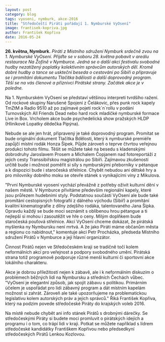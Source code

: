 ```yaml
---
layout: post
category: blog
tags: vyoseni, nymburk, akce-2016
title: "Středočeští Piráti pořádají 1. Nymburské VyOsení"
image: frantisek-kopriva.jpg
author: František Kopřiva
date: 2016-05-24
---
```


**26. května, Nymburk.** *Piráti z Místního sdružení Nymburk srdečně zvou na 1. Nymburské VyOsení. Přijďte se v soboru 28. května pobavit v areálu restaurace Na Žofíně v Nymburce. Jedná se o další akci festivalu svobodné hudby nezatížený poplatky kolektivním správcům autorských děl. Kromě dobré hudby a tance se uskteční beseda o cestování po Sibiři a připravuje se i promítání dokumentu Tlačítka bdělosti a další doprovodný program. Těší se na vás členové a příznivci Pirátské strany. Začátek akce je v poledne.*

Na 1. Nymburském VyOsení se představí většinou interpreti tvrdšího ražení. Od rockové skupiny Narušené Spojení z Čelákovic, přes punk rock kapely TmZtM a Radio 9510 až po zajímavé pojetí rock´n´rollu v podání Turnovských All Friends Dead nebo hard rock mladičké nymburské formace Live in Box. Vrcholem akce bude psychedelická show pražských HLDP (Hliníkové Lopatky dědečka Pipýna).

Nebude se ale jen hrát, připravený je také doprovodný program. Promítat se bude originální dokument Tlačítka Bdělosti, který k nymburské premiéře zapůjčí místní rodák Honza Šípek. Půjde zároveň o teprve čtvrtou veřejnou produkci tohoto filmu. Těšit se můžete také na besedu s kladenskými dobrodruhy Jaroslavem Prosem a Michalem Čopjanem nad fotoreportáží z jejich cesty Transsibiřskou magistrálou po Sibiři. Zajímavou zkušeností určitě bude i možnost poměřit si síly s nymburskými přeborníky v pétanque a k dispozici bude i staročeská střelnice. Chybět nebudou ani dětské hry a pro milovníky dobrého moku se otevře stánek s vynikajícími víny z Mikulova.

"První Nymburské vyosení vychází převážně z potřeby oživit kulturní dění v našem městě. V Nymburce přivítáme především regionální kapely, které jsou průřezem hudebními styly. Podstatnou součástí VyOsení ale bude také promítání cestopisných fotografií z dálného východu (Sibiř) a promítání kvalitní kinematografie z dílny zdejšího rodáka, talentovaného Jana Šípka. Opravdu každý se bude moci seznámit s oblíbenou hrou pétangue a ti nejlepší si mohou i zasoutěžit ve hře o ceny. Milým doplňkem bude staročeská pouťová střelnice. Akcí VyOsení chceme dokázat, že pirátská myšlenka ny Nymbursku není mrtvá. A že jako Piráti máme občanům města a regionu co nabídnout," komentuje akci Petr Procházka, předseda Místního sdružení Pirátů v Nymburce a její hlavní organizátor.

Činnost Pirátů nejen ve Středočeském kraji se tradičně točí kolem neformálních akcí pro veřejnost a podpory svobodného umění. Pirátská strana totiž programově podporuje různé menší kulturní či sportovní akce lokálního charakteru.

Akce je dobrou příležitostí nejen k zábavě, ale i k neformálním diskuzím o problémech běžných lidí na Nymbursku a středních Čechách vůbec. "VyOsení je elegantní způsob, jak spojit zábavu s politikou. Primárním účelem je uspořádat pro lidi zábavný program a dát místním kapelám možnost si zahrát. Zároveň ale také upozorňujeme na problematickou legislativu kolem autorských práv a jejich správců." Říká František Kopřiva, který na podzim povede středočeské Piráty do krajských voleb 2016.

Na místě nebude chybět ani info stánek Pirátů s drobnými dárečky. Se středočeskými Piráty si budete moci promluvit o pirátských idejích a programu i o tom, co trápí lidi v kraji. Potkat se můžete například s lídrem středočeské kandidátky Františkem Kopřivou nebo předsedkyní středočeských Pirátů Lenkou Kozlovou.
